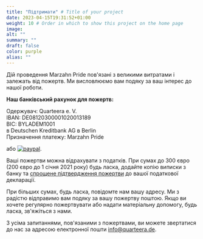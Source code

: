 ```yaml
---
title: "Підтримати" # Title of your project
date: 2023-04-15T19:31:52+01:00
weight: 10 # Order in which to show this project on the home page
image:
alt: ""
summary: ""
draft: false
color: purple
alias: ""
---
```

Дій проведення Marzahn Pride пов'язані з великими витратами і залежать від пожертв. Ми висловлюємо вам подяку за ваш інтерес до нашої роботи.

**Наш банківський рахунок для пожертв:**

Одержувач: Quarteera e. V.\
IBAN: DE08120300001020013189\
BIC: BYLADEM1001\
в Deutschen Kreditbank AG в Berlin\
Призначення платежу: Marzahn Pride

або [![paypal](https://www.paypalobjects.com/de_DE/DE/i/btn/btn_donateCC_LG.gif)](https://www.paypal.com/cgi-bin/webscr?cmd=_s-xclick&hosted_button_id=PP3MPFQ5C5VGL).

Ваші пожертви можна відрахувати з податків. При сумах до 300 євро (200 євро до 1 січня 2021 року) будь ласка, додайте копію виписки з банку та [спрощене підтвердження пожертви](/Spendenbestaetigung.pdf) до вашої податкової декларації.

При більших сумах, будь ласка, повідомте нам вашу адресу. Ми з радістю відправимо вам подяку за вашу пожертву поштою. Якщо ви хочете регулярно пожертвувати або надати матеріальну допомогу, будь ласка, зв'яжіться з нами.

З усіма запитаннями, пов'язаними з пожертвами, ви можете звертатися до нас за адресою електронної пошти [info@quarteera.de](mailto:info@quarteera.de).